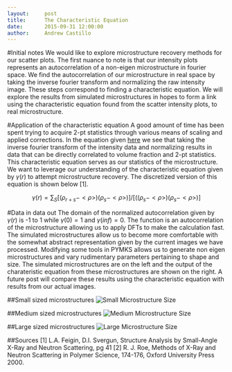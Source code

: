 ```yaml
---
layout:     post
title:      The Characteristic Equation
date:       2015-09-31 12:00:00
author:     Andrew Castillo
---
```

<!-- Start Writing Below in Markdown -->

#Initial notes
We would like to explore microstructure recovery methods for our scatter plots. The first nuance to note is that our intensity plots represents an autocorrelation of a non-eigen microstructure in fourier space. We find the autocorrelation of our microstructure in real space by taking the inverse fourier transform and normalizing the raw intensity image. 
These steps correspond to finding a characteristic equation. We will explore the results from simulated microstructures in hopes to form a link using the characteristic equation found from the scatter intensity plots, to real microstructure.       

#Application of the characteristic equation
A good amount of time has been spent trying to acquire 2-pt statistics through various means of scaling and applied corrections. In the equation given [here](http://materials-informatics-class-fall2015.github.io/MIC-polymers/2015/09/29/Derivation-equation/) we see that taking the inverse fourier transform of the intensity data and normalizing results in data that can be directly correlated to volume fraction and 2-pt statistics. This characteristic equation serves as our statistics of the microstructure. We want to leverage our understanding of the characteristic equation given
by $\gamma(r)$ to attempt microstructure recovery. The discretized version of this equation is shown below [1]. 

$$
\gamma(r) = \sum_S[(\rho_{r+s}-<\rho>)(\rho_{s}-<\rho>)]/[((\rho_{s}-<\rho>)(\rho_{s}-<\rho>)]
$$

#Data in data out
The domain of the normalized autocorrelation given by $\gamma(r)$ is -1 to 1 while $\gamma(0)=1$ and $\gamma(inf)=0$. The function is an autocorrelation of the microstructure allowing us to apply DFTs to make the calculation fast. The simulated microstructures allow us to become more comfortable with the somewhat abstract representation given by the current images we have processed. Modifying some tools in PYMKS allows us to generate non eigen microstructures and vary rudimentary parameters
pertaining to shape and size. The simulated microstructures are on the left and the output of the charateristic equation from these microstructures are shown on the right. A future post will compare these results using the characteristic equation with
results from our actual images.

##Small sized microstructures
![Small Microstructure Size](https://41.media.tumblr.com/625f22ee8e550d8ad59716585146df36/tumblr_nx3jpm9NWe1rlqsr4o1_1280.png)

##Medium sized microstructures
![Medium Microstructure Size](https://41.media.tumblr.com/e8ba370e8553c704aea32babefce38de/tumblr_nx3jpvfvSw1rlqsr4o1_1280.png)

##Large sized microstructures
![Large Microstructure Size](https://40.media.tumblr.com/55b3efeb560ffc663595763efa707b0a/tumblr_nx3jpc0Swr1rlqsr4o1_1280.png)



##Sources
[1] L.A. Feigin, D.I. Svergun, Structure Analysis by Small-Angle X-Ray and Neutron Scattering, pg 41
[2] R. J. Roe, Methods of X-Ray and Neutron Scattering in Polymer Science, 174-176, Oxford University Press 2000.

